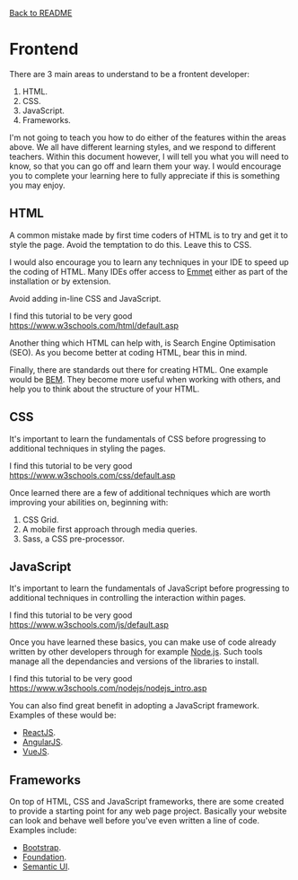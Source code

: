 [Back to README](./README.md)
# Frontend
There are 3 main areas to understand to be a frontent developer:

 1. HTML.
 2. CSS.
 3. JavaScript.
 4. Frameworks.

I'm not going to teach you how to do either of the features within the areas above. We all have different learning styles, and we respond to different teachers. Within this document however, I will tell you what you will need to know, so that you can go off and learn them your way. I would encourage you to complete your learning here to fully appreciate if this is something you may enjoy.

## HTML
A common mistake made by first time coders of HTML is to try and get it to style the page. Avoid the temptation to do this. Leave this to CSS.

I would also encourage you to learn any techniques in your IDE to speed up the coding of HTML. Many IDEs offer access to [Emmet](https://emmet.io/) either as part of the installation or by extension.

Avoid adding in-line CSS and JavaScript.

I find this tutorial to be very good https://www.w3schools.com/html/default.asp

Another thing which HTML can help with, is Search Engine Optimisation (SEO). As you become better at coding HTML, bear this in mind.

Finally, there are standards out there for creating HTML. One example would be [BEM](http://getbem.com/introduction/). They become more useful when working with others, and help you to think about the structure of your HTML.
## CSS
It's important to learn the fundamentals of CSS before progressing to additional techniques in styling the pages.

I find this tutorial to be very good https://www.w3schools.com/css/default.asp

Once learned there are a few of additional techniques which are worth improving your abilities on, beginning with:

 1. CSS Grid.
 2. A mobile first approach through media queries.
 3. Sass, a CSS pre-processor.

## JavaScript
It's important to learn the fundamentals of JavaScript before progressing to additional techniques in controlling the interaction within pages.

I find this tutorial to be very good https://www.w3schools.com/js/default.asp

Once you have learned these basics, you can make use of code already written by other developers through for example [Node.js](https://nodejs.org/en/). Such tools manage all the dependancies and versions of the libraries to install.

I find this tutorial to be very good https://www.w3schools.com/nodejs/nodejs_intro.asp

You can also find great benefit in adopting a JavaScript framework. Examples of these would be:
 * [ReactJS](https://reactjs.org/).
 * [AngularJS](https://angularjs.org/).
 * [VueJS](https://vuejs.org/).
## Frameworks
On top of HTML, CSS and JavaScript frameworks, there are some created to provide a starting point for any web page project. Basically your website can look and behave well before you've even written a line of code. Examples include:
 * [Bootstrap](https://getbootstrap.com/).
 * [Foundation](https://get.foundation/).
 * [Semantic UI](https://github.com/Semantic-Org/Semantic-UI).
